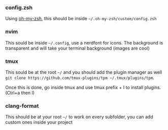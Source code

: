### config.zsh
Using [oh-my-zsh](https://ohmyz.sh/), this should be inside `~/.oh-my-zsh/custom/config.zsh`

### nvim
This sould be inside `~/.config`, use a nerdfont for icons. The background is transparent and will take your terminal background (images are cool)

### tmux
This sould be at the root `~/` and you should add the plugin manager as well
`git clone https://github.com/tmux-plugins/tpm ~/.tmux/plugins/tpm`.

Once this is done, go inside tmux and use tmux prefix + I to install plugins. (Ctrl+a then I)

### clang-format
This should be at your root `~/` to work on every subfolder, you can add custom ones inside your project
